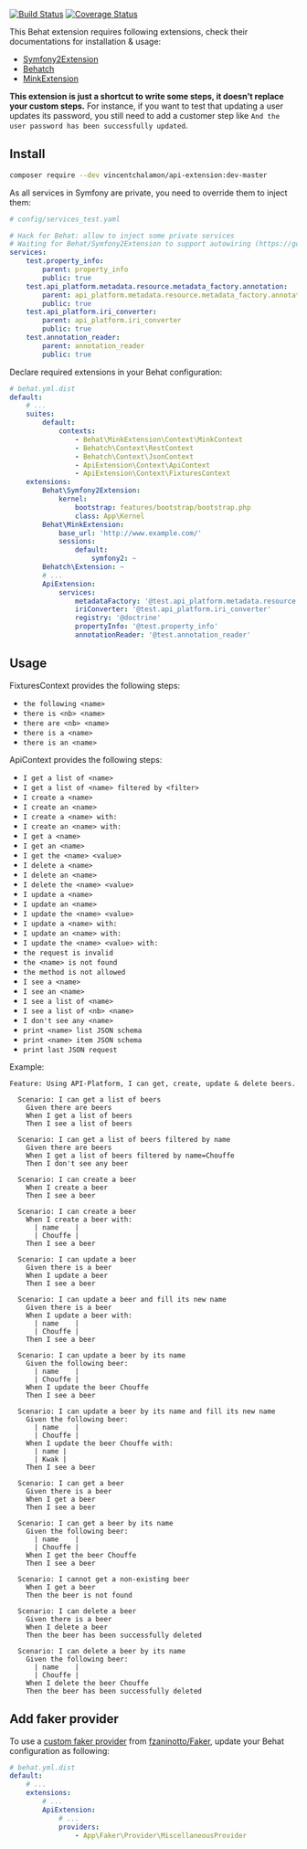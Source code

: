[![Build Status](https://travis-ci.org/vincentchalamon/api-extension.svg?branch=master)](https://travis-ci.org/vincentchalamon/api-extension)
[![Coverage Status](https://coveralls.io/repos/github/vincentchalamon/api-extension/badge.svg)](https://coveralls.io/github/vincentchalamon/api-extension)

This Behat extension requires following extensions, check their documentations for installation & usage:
* [Symfony2Extension](https://github.com/Behat/Symfony2Extension)
* [Behatch](https://github.com/Behatch/contexts)
* [MinkExtension](https://github.com/Behat/MinkExtension)

**This extension is just a shortcut to write some steps, it doesn't replace your custom steps.** For instance, if you
want to test that updating a user updates its password, you still need to add a customer step like
`And the user password has been successfully updated`.

## Install

```bash
composer require --dev vincentchalamon/api-extension:dev-master
```

As all services in Symfony are private, you need to override them to inject them:
```yaml
# config/services_test.yaml

# Hack for Behat: allow to inject some private services
# Waiting for Behat/Symfony2Extension to support autowiring (https://goo.gl/z8BPpG)
services:
    test.property_info:
        parent: property_info
        public: true
    test.api_platform.metadata.resource.metadata_factory.annotation:
        parent: api_platform.metadata.resource.metadata_factory.annotation
        public: true
    test.api_platform.iri_converter:
        parent: api_platform.iri_converter
        public: true
    test.annotation_reader:
        parent: annotation_reader
        public: true
```

Declare required extensions in your Behat configuration:
```yaml
# behat.yml.dist
default:
    # ...
    suites:
        default:
            contexts:
                - Behat\MinkExtension\Context\MinkContext
                - Behatch\Context\RestContext
                - Behatch\Context\JsonContext
                - ApiExtension\Context\ApiContext
                - ApiExtension\Context\FixturesContext
    extensions:
        Behat\Symfony2Extension:
            kernel:
                bootstrap: features/bootstrap/bootstrap.php
                class: App\Kernel
        Behat\MinkExtension:
            base_url: 'http://www.example.com/'
            sessions:
                default:
                    symfony2: ~
        Behatch\Extension: ~
        # ...
        ApiExtension:
            services:
                metadataFactory: '@test.api_platform.metadata.resource.metadata_factory.annotation'
                iriConverter: '@test.api_platform.iri_converter'
                registry: '@doctrine'
                propertyInfo: '@test.property_info'
                annotationReader: '@test.annotation_reader'
```

## Usage

FixturesContext provides the following steps:
* `the following <name>`
* `there is <nb> <name>`
* `there are <nb> <name>`
* `there is a <name>`
* `there is an <name>`

ApiContext provides the following steps:
* `I get a list of <name>`
* `I get a list of <name> filtered by <filter>`
* `I create a <name>`
* `I create an <name>`
* `I create a <name> with:`
* `I create an <name> with:`
* `I get a <name>`
* `I get an <name>`
* `I get the <name> <value>`
* `I delete a <name>`
* `I delete an <name>`
* `I delete the <name> <value>`
* `I update a <name>`
* `I update an <name>`
* `I update the <name> <value>`
* `I update a <name> with:`
* `I update an <name> with:`
* `I update the <name> <value> with:`
* `the request is invalid`
* `the <name> is not found`
* `the method is not allowed`
* `I see a <name>`
* `I see an <name>`
* `I see a list of <name>`
* `I see a list of <nb> <name>`
* `I don't see any <name>`
* `print <name> list JSON schema`
* `print <name> item JSON schema`
* `print last JSON request`

Example:
```gherkin
Feature: Using API-Platform, I can get, create, update & delete beers.

  Scenario: I can get a list of beers
    Given there are beers
    When I get a list of beers
    Then I see a list of beers

  Scenario: I can get a list of beers filtered by name
    Given there are beers
    When I get a list of beers filtered by name=Chouffe
    Then I don't see any beer

  Scenario: I can create a beer
    When I create a beer
    Then I see a beer

  Scenario: I can create a beer
    When I create a beer with:
      | name    |
      | Chouffe |
    Then I see a beer

  Scenario: I can update a beer
    Given there is a beer
    When I update a beer
    Then I see a beer

  Scenario: I can update a beer and fill its new name
    Given there is a beer
    When I update a beer with:
      | name    |
      | Chouffe |
    Then I see a beer

  Scenario: I can update a beer by its name
    Given the following beer:
      | name    |
      | Chouffe |
    When I update the beer Chouffe
    Then I see a beer

  Scenario: I can update a beer by its name and fill its new name
    Given the following beer:
      | name    |
      | Chouffe |
    When I update the beer Chouffe with:
      | name |
      | Kwak |
    Then I see a beer

  Scenario: I can get a beer
    Given there is a beer
    When I get a beer
    Then I see a beer

  Scenario: I can get a beer by its name
    Given the following beer:
      | name    |
      | Chouffe |
    When I get the beer Chouffe
    Then I see a beer

  Scenario: I cannot get a non-existing beer
    When I get a beer
    Then the beer is not found

  Scenario: I can delete a beer
    Given there is a beer
    When I delete a beer
    Then the beer has been successfully deleted

  Scenario: I can delete a beer by its name
    Given the following beer:
      | name    |
      | Chouffe |
    When I delete the beer Chouffe
    Then the beer has been successfully deleted
```

## Add faker provider

To use a [custom faker provider](https://github.com/fzaninotto/Faker#faker-internals-understanding-providers) from
[fzaninotto/Faker](https://github.com/fzaninotto/Faker), update your Behat configuration as following:

```yaml
# behat.yml.dist
default:
    # ...
    extensions:
        # ...
        ApiExtension:
            # ...
            providers:
                - App\Faker\Provider\MiscellaneousProvider
```
